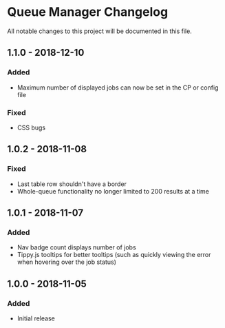 # Queue Manager Changelog

All notable changes to this project will be documented in this file.

## 1.1.0 - 2018-12-10

### Added
- Maximum number of displayed jobs can now be set in the CP or config file

### Fixed
- CSS bugs

## 1.0.2 - 2018-11-08

### Fixed
- Last table row shouldn't have a border
- Whole-queue functionality no longer limited to 200 results at a time

## 1.0.1 - 2018-11-07

### Added
- Nav badge count displays number of jobs
- Tippy.js tooltips for better tooltips (such as quickly viewing the error when hovering over the job status)

## 1.0.0 - 2018-11-05

### Added
- Initial release
